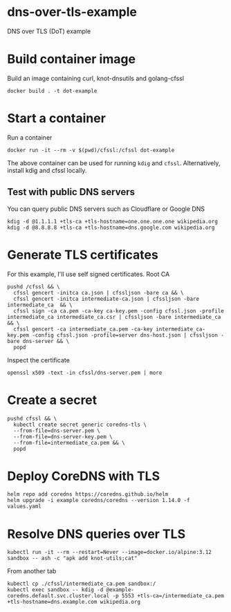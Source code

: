 # dns-over-tls-example
DNS over TLS (DoT) example

# Build container image
Build an image containing curl, knot-dnsutils and golang-cfssl
```
docker build . -t dot-example
```
# Start a container
Run a container
```
docker run -it --rm -v $(pwd)/cfssl:/cfssl dot-example
```
The above container can be used for running `kdig` and `cfssl`.
Alternatively, install kdig and cfssl locally.

## Test with public DNS servers
You can query public DNS servers such as Cloudflare or Google DNS
```
kdig -d @1.1.1.1 +tls-ca +tls-hostname=one.one.one.one wikipedia.org
kdig -d @8.8.8.8 +tls-ca +tls-hostname=dns.google.com wikipedia.org
```

# Generate TLS certificates
For this example, I'll use self signed certificates.
Root CA
```
pushd /cfssl && \
  cfssl gencert -initca ca.json | cfssljson -bare ca && \
  cfssl gencert -initca intermediate-ca.json | cfssljson -bare intermediate_ca  && \
  cfssl sign -ca ca.pem -ca-key ca-key.pem -config cfssl.json -profile intermediate_ca intermediate_ca.csr | cfssljson -bare intermediate_ca  && \
  cfssl gencert -ca intermediate_ca.pem -ca-key intermediate_ca-key.pem -config cfssl.json -profile=server dns-host.json | cfssljson -bare dns-server && \
  popd
```
Inspect the certificate
```
openssl x509 -text -in cfssl/dns-server.pem | more
```

# Create a secret
```
pushd cfssl && \
  kubectl create secret generic coredns-tls \
  --from-file=dns-server.pem \
  --from-file=dns-server-key.pem \
  --from-file=intermediate_ca.pem && \
  popd
```

# Deploy CoreDNS with TLS
```
helm repo add coredns https://coredns.github.io/helm
helm upgrade -i example coredns/coredns --version 1.14.0 -f values.yaml
```

# Resolve DNS queries over TLS
```
kubectl run -it --rm --restart=Never --image=docker.io/alpine:3.12 sandbox -- ash -c "apk add knot-utils;cat"
```
From another tab
```
kubectl cp ./cfssl/intermediate_ca.pem sandbox:/
kubectl exec sandbox -- kdig -d @example-coredns.default.svc.cluster.local -p 5553 +tls-ca=/intermediate_ca.pem +tls-hostname=dns.example.com wikipedia.org
```
